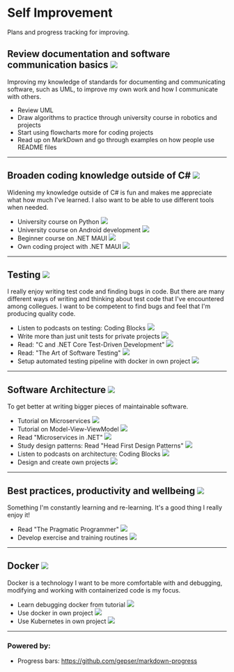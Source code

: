 
# Self Improvement

Plans and progress tracking for improving.  

## Review documentation and software communication basics ![](https://geps.dev/progress/100)  

Improving my knowledge of standards for documenting and communicating software, such as UML, to improve my own work and how I communicate with others.  

- Review UML 
- Draw algorithms to practice through university course in robotics and projects
- Start using flowcharts more for coding projects
- Read up on MarkDown and go through examples on how people use README files
  
***

## Broaden coding knowledge outside of C#  ![](https://geps.dev/progress/75)  

Widening my knowledge outside of C# is fun and makes me appreciate what how much I've learned. I also want to be able to use different tools when needed.

- University course on Python ![](https://geps.dev/progress/100)
- University course on Android development ![](https://geps.dev/progress/75)
- Beginner course on .NET MAUI ![](https://geps.dev/progress/100)
- Own coding project with .NET MAUI ![](https://geps.dev/progress/25)

***  
  
## Testing ![](https://geps.dev/progress/50)  

I really enjoy writing test code and finding bugs in code. But there are many different ways of writing and thinking about test code that I've encountered among collegues. I want to be competent to find bugs and feel that I'm producing quality code.  

- Listen to podcasts on testing: Coding Blocks ![](https://geps.dev/progress/100) 
- Write more than just unit tests for private projects ![](https://geps.dev/progress/100) 
- Read: "C and .NET Core Test-Driven Development" ![](https://geps.dev/progress/20)  
- Read: "The Art of Software Testing" ![](https://geps.dev/progress/20)
- Setup automated testing pipeline with docker in own project ![](https://geps.dev/progress/0)

***

## Software Architecture ![](https://geps.dev/progress/75)

To get better at writing bigger pieces of maintainable software.  

- Tutorial on Microservices ![](https://geps.dev/progress/100)
- Tutorial on Model-View-ViewModel ![](https://geps.dev/progress/100) 
- Read "Microservices in .NET" ![](https://geps.dev/progress/90) 
- Study design patterns: Read "Head First Design Patterns" ![](https://geps.dev/progress/50)  
- Listen to podcasts on architecture: Coding Blocks ![](https://geps.dev/progress/75)
- Design and create own projects ![](https://geps.dev/progress/85)  

***

## Best practices, productivity and wellbeing ![](https://geps.dev/progress/30)

Something I'm constantly learning and re-learning. It's a good thing I really enjoy it! 

- Read "The Pragmatic Programmer" ![](https://geps.dev/progress/35)
- Develop exercise and training routines ![](https://geps.dev/progress/100)

***

## Docker ![](https://geps.dev/progress/60)  

Docker is a technology I want to be more comfortable with and debugging, modifying and working with containerized code is my focus.

- Learn debugging docker from tutorial ![](https://geps.dev/progress/100)  
- Use docker in own project ![](https://geps.dev/progress/100)
- Use Kubernetes in own project ![](https://geps.dev/progress/0)

***

### Powered by:

- Progress bars: https://github.com/gepser/markdown-progress  
